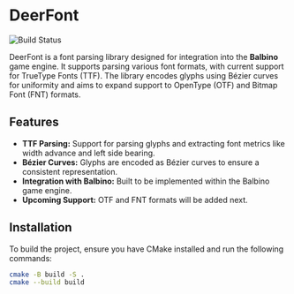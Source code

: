 # DeerFont

![Build Status](https://github.com/JoranVandenbroucke/DeerFont/actions/workflows/main.yml/badge.svg?branch=main)

DeerFont is a font parsing library designed for integration into the **Balbino** game engine.
It supports parsing various font formats, with current support for TrueType Fonts (TTF).
The library encodes glyphs using Bézier curves for uniformity and aims to expand support to OpenType (OTF) and Bitmap Font (FNT) formats.

## Features
- **TTF Parsing:** Support for parsing glyphs and extracting font metrics like width advance and left side bearing.
- **Bézier Curves:** Glyphs are encoded as Bézier curves to ensure a consistent representation.
- **Integration with Balbino:** Built to be implemented within the Balbino game engine.
- **Upcoming Support:** OTF and FNT formats will be added next.


## Installation

To build the project, ensure you have CMake installed and run the following commands:

```bash
cmake -B build -S .
cmake --build build
```